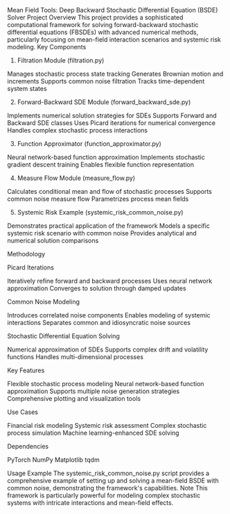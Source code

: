 Mean Field Tools: Deep Backward Stochastic Differential Equation (BSDE) Solver
Project Overview
This project provides a sophisticated computational framework for solving forward-backward stochastic differential equations (FBSDEs) with advanced numerical methods, particularly focusing on mean-field interaction scenarios and systemic risk modeling.
Key Components
1. Filtration Module (filtration.py)

Manages stochastic process state tracking
Generates Brownian motion and increments
Supports common noise filtration
Tracks time-dependent system states

2. Forward-Backward SDE Module (forward_backward_sde.py)

Implements numerical solution strategies for SDEs
Supports Forward and Backward SDE classes
Uses Picard iterations for numerical convergence
Handles complex stochastic process interactions

3. Function Approximator (function_approximator.py)

Neural network-based function approximation
Implements stochastic gradient descent training
Enables flexible function representation

4. Measure Flow Module (measure_flow.py)

Calculates conditional mean and flow of stochastic processes
Supports common noise measure flow
Parametrizes process mean fields

5. Systemic Risk Example (systemic_risk_common_noise.py)

Demonstrates practical application of the framework
Models a specific systemic risk scenario with common noise
Provides analytical and numerical solution comparisons

Methodology

Picard Iterations

Iteratively refine forward and backward processes
Uses neural network approximation
Converges to solution through damped updates


Common Noise Modeling

Introduces correlated noise components
Enables modeling of systemic interactions
Separates common and idiosyncratic noise sources


Stochastic Differential Equation Solving

Numerical approximation of SDEs
Supports complex drift and volatility functions
Handles multi-dimensional processes



Key Features

Flexible stochastic process modeling
Neural network-based function approximation
Supports multiple noise generation strategies
Comprehensive plotting and visualization tools

Use Cases

Financial risk modeling
Systemic risk assessment
Complex stochastic process simulation
Machine learning-enhanced SDE solving

Dependencies

PyTorch
NumPy
Matplotlib
tqdm

Usage Example
The systemic_risk_common_noise.py script provides a comprehensive example of setting up and solving a mean-field BSDE with common noise, demonstrating the framework's capabilities.
Note
This framework is particularly powerful for modeling complex stochastic systems with intricate interactions and mean-field effects.